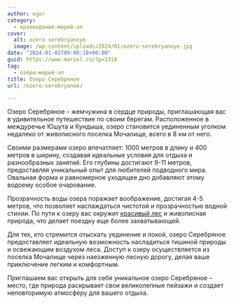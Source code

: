 ```yaml
---
author: egor
category:
  - краеведение-марий-эл
cover:
  alt: ozero serebryanoye
  image: /wp-content/uploads/2024/01/ozero-serebryanoye.jpg
date: "2024-01-02T09:00:18+00:00"
guid: https://www.mariel.ru/?p=1318
tag:
  - озёра-марий-эл
title: Озеро Серебряное
url: /ozero-serebryanoe/

---
```

Озеро Серебряное – жемчужина в сердце природы, приглашающая вас в удивительное путешествие по своим берегам. Расположенное в междуречье Юшута и Кундыша, озеро становится уединенным уголком недалеко от живописного поселка Мочалище, всего в 8 км от него.

Своими размерами озеро впечатляет: 1000 метров в длину и 400 метров в ширину, создавая идеальные условия для отдыха и разнообразных занятий. Его глубины достигают 9-11 метров, предоставляя уникальный опыт для любителей подводного мира. Овальная форма и равномерное уходящее дно добавляют этому водоему особое очарование.

Прозрачность воды озера поражает воображение, достигая 4-5 метров, что позволяет наслаждаться чистотой и прозрачностью водной стихии. По пути к озеру вас окружит [красивый лес](/wickerwork/) и живописная природа, что делает поездку еще более захватывающей.

Для тех, кто стремится отыскать уединение и покой, озеро Серебряное предоставляет идеальную возможность насладиться тишиной природы и освежающим воздухом леса. Доступ к озеру осуществляется из поселка Мочалище через наезженную лесную дорогу, делая ваше приключение легким и комфортным.

Приглашаем вас открыть для себя уникальное озеро Серебряное – место, где природа раскрывает свои великолепные пейзажи и создает неповторимую атмосферу для вашего отдыха.
